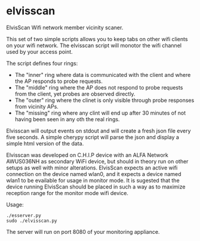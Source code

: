 # elvisscan
ElvisScan Wifi network member vicinity scaner.

This set of two simple scripts allows you to keep tabs on other wifi clients on your wifi network.
The elvisscan script will monotor the wifi channel used by your access point.

The script defines four rings:

* The "inner" ring where data is communicated with the client and where the AP responds to probe requests.
* The "middle" ring where the AP does not respond to probe requests from the client, yet probes are observed directly.
* The "outer" ring where the clinet is only visible through probe responses from vicinity APs.
* The "missing" ring where any clint will end up after 30 minutes of not having been seen in any oth the real rings.

Elvisscan will output events on stdout and will create a fresh json file every five seconds. A simple cherypy script will
parse the json and display a simple html version of the data.

Elvisscan was developed on C.H.I.P device with an ALFA Network AWUS036NH as secondary WiFi device, but should in theory 
run on other setups as well with minor alterations. ElvisScan expects an active wifi connection on the device named wlan0,
and it expects a device named wlan1 to be evailable for usage in monitor mode. It is sugested that the device running
ElvisScan should be placed in such a way as to maximize reception range for the monitor mode wifi device.

Usage:

    ./esserver.py
    sudo ./elvisscan.py

The server will run on port 8080 of your monitoring appliance.
